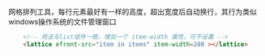 网格排列工具，每行元素最好有一样的高度，超出宽度后自动换行，其行为类似windows操作系统的文件管理窗口
```html
    <!-- 用法与list组件一致，增加一个 item-width 属性，可不设置 -->
    <lattice efront-src="item in items" item-width=280 ></lattice>
```